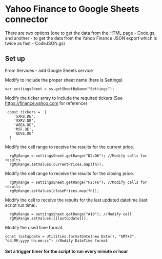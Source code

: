 # Yahoo Finance to Google Sheets connector

There are two options (one to get the data from the HTML page - Code.gs, and another - to get the data from the Yahoo Finance JSON export which is twice as fast - CodeJSON.gs)

## Set up
From Services - add Google Sheets service

Modify to include the proper sheet name (here is Settings)

```
var settingsSheet = ss.getSheetByName("Settings");
```

Modify the ticker array to include the required tickers (See https://finance.yahoo.com for reference)

```
 const tickers =  [
    'SXR8.DE',
    'SXRV.DE',
    'ABEA.DE',
    'MSF.DE',
    'QDVE.DE'
  ]
```

Modify the cell range to receive the results for the current price.

```
  rgMyRange = settingsSheet.getRange("D2:D6"); //Modify cells for results
  rgMyRange.setValues(currentPrices.map(fn));
```


Modify the cell range to receive the results for the closing price.

```
  rgMyRange = settingsSheet.getRange("F2:F6"); //Modify cells for results
  rgMyRange.setValues(closePrices.map(fn));
```

Modify the cell to receive the results for the last updated datetime (last script run time).

```
  rgMyRange = settingsSheet.getRange("A10"); //Modify cell
  rgMyRange.setValues([[lastupdate]]);
```

Modify the used time format.

```
const lastupdate = Utilities.formatDate(new Date(), "GMT+3", "dd.MM.yyyy hh:mm:ss") //Modify DateTime format
```

#### Set a trigger timer for the script to run every minute or hour
